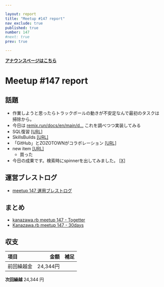 ```yaml
---

layout: report
title: "Meetup #147 report"
nav_exclude: true
published: true
number: 147
#next: true
prev: true

---
```


<div style="text-align: left;"><a href="/147"><strong>アナウンスページはこちら</strong></a></div>

# Meetup #147 report

## 話題

* 作業しようと思ったらトラックボールの動きが不安定なんで最初のタスクは掃除から。
* 今日は [remix.run/docs/en/main/d…](https://remix.run/docs/en/main/discussion/pending-ui) これを調べつつ実装してみる
* SQL復習 [[URL]](https://algo-method.com/)
* SkillsBuilds [[URL]](https://skillsbuild.org/ja)
* 「GitHub」とZOZOTOWNがコラボレーション [[URL]](https://prtimes.jp/main/html/rd/p/000000302.000096287.html)
* new item [[URL]](https://suzuri.jp/kzrb/7715638/boa-fleece-jacket/m/natural)
  + 買った
* 今日の成果です。検索時にspinnerを出してみました。 [[X]](https://x.com/TAKAyuki_atkwsk/status/1857703833801195585)

## 運営ブレストログ

* [meetup 147 運用ブレストログ](https://github.com/kanazawarb/meetup/wiki/meetup-147-%E9%81%8B%E7%94%A8%E3%83%96%E3%83%AC%E3%82%B9%E3%83%88%E3%83%AD%E3%82%B0)

## まとめ

<!-- Togetter, 30days のリンクをいれる -->

* [kanazawa.rb meetup 147 - Togetter](https://togetter.com/li/2466847)
* [Kanazawa.rb meetup 147 - 30days](https://30d.jp/kzrb/135)

## 収支

<!-- 適宜更新する(以下は meetup 147 の内容を例示) -->

|項目                           |金額         |補足                                               |
|:------------------------------|------------:|:--------------------------------------------------|
| 前回繰越金                    |       24,344円 |                                                   |

**次回繰越**  24,344 円
